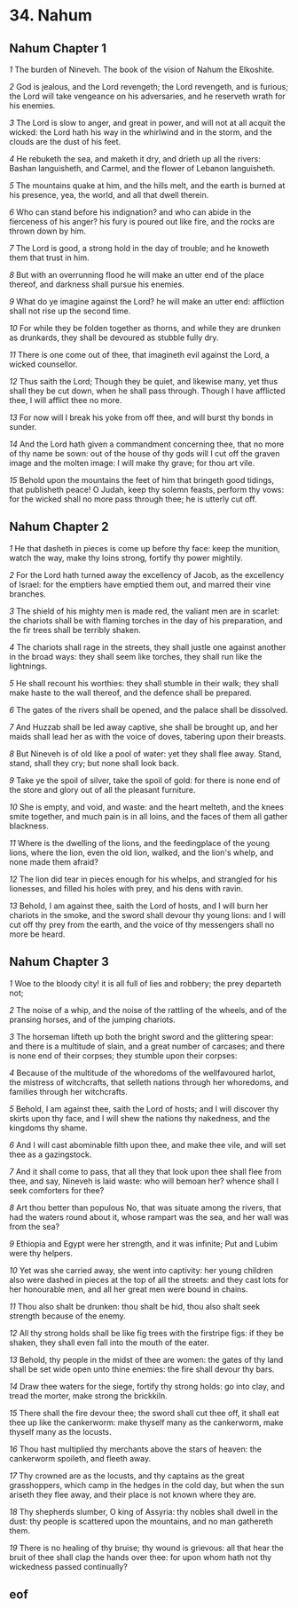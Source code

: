 
# 34. Nahum

## Nahum Chapter 1

*1* The burden of Nineveh. The book of the vision of Nahum the Elkoshite.

*2* God is jealous, and the Lord revengeth; the Lord revengeth, and is furious; the Lord will take vengeance on his adversaries, and he reserveth wrath for his enemies.

*3* The Lord is slow to anger, and great in power, and will not at all acquit the wicked: the Lord hath his way in the whirlwind and in the storm, and the clouds are the dust of his feet.

*4* He rebuketh the sea, and maketh it dry, and drieth up all the rivers: Bashan languisheth, and Carmel, and the flower of Lebanon languisheth.

*5* The mountains quake at him, and the hills melt, and the earth is burned at his presence, yea, the world, and all that dwell therein.

*6* Who can stand before his indignation? and who can abide in the fierceness of his anger? his fury is poured out like fire, and the rocks are thrown down by him.

*7* The Lord is good, a strong hold in the day of trouble; and he knoweth them that trust in him.

*8* But with an overrunning flood he will make an utter end of the place thereof, and darkness shall pursue his enemies.

*9* What do ye imagine against the Lord? he will make an utter end: affliction shall not rise up the second time.

*10* For while they be folden together as thorns, and while they are drunken as drunkards, they shall be devoured as stubble fully dry.

*11* There is one come out of thee, that imagineth evil against the Lord, a wicked counsellor.

*12* Thus saith the Lord; Though they be quiet, and likewise many, yet thus shall they be cut down, when he shall pass through. Though I have afflicted thee, I will afflict thee no more.

*13* For now will I break his yoke from off thee, and will burst thy bonds in sunder.

*14* And the Lord hath given a commandment concerning thee, that no more of thy name be sown: out of the house of thy gods will I cut off the graven image and the molten image: I will make thy grave; for thou art vile.

*15* Behold upon the mountains the feet of him that bringeth good tidings, that publisheth peace! O Judah, keep thy solemn feasts, perform thy vows: for the wicked shall no more pass through thee; he is utterly cut off.


## Nahum Chapter 2

*1* He that dasheth in pieces is come up before thy face: keep the munition, watch the way, make thy loins strong, fortify thy power mightily.

*2* For the Lord hath turned away the excellency of Jacob, as the excellency of Israel: for the emptiers have emptied them out, and marred their vine branches.

*3* The shield of his mighty men is made red, the valiant men are in scarlet: the chariots shall be with flaming torches in the day of his preparation, and the fir trees shall be terribly shaken.

*4* The chariots shall rage in the streets, they shall justle one against another in the broad ways: they shall seem like torches, they shall run like the lightnings.

*5* He shall recount his worthies: they shall stumble in their walk; they shall make haste to the wall thereof, and the defence shall be prepared.

*6* The gates of the rivers shall be opened, and the palace shall be dissolved.

*7* And Huzzab shall be led away captive, she shall be brought up, and her maids shall lead her as with the voice of doves, tabering upon their breasts.

*8* But Nineveh is of old like a pool of water: yet they shall flee away. Stand, stand, shall they cry; but none shall look back.

*9* Take ye the spoil of silver, take the spoil of gold: for there is none end of the store and glory out of all the pleasant furniture.

*10* She is empty, and void, and waste: and the heart melteth, and the knees smite together, and much pain is in all loins, and the faces of them all gather blackness.

*11* Where is the dwelling of the lions, and the feedingplace of the young lions, where the lion, even the old lion, walked, and the lion's whelp, and none made them afraid?

*12* The lion did tear in pieces enough for his whelps, and strangled for his lionesses, and filled his holes with prey, and his dens with ravin.

*13* Behold, I am against thee, saith the Lord of hosts, and I will burn her chariots in the smoke, and the sword shall devour thy young lions: and I will cut off thy prey from the earth, and the voice of thy messengers shall no more be heard.


## Nahum Chapter 3

*1* Woe to the bloody city! it is all full of lies and robbery; the prey departeth not;

*2* The noise of a whip, and the noise of the rattling of the wheels, and of the pransing horses, and of the jumping chariots.

*3* The horseman lifteth up both the bright sword and the glittering spear: and there is a multitude of slain, and a great number of carcases; and there is none end of their corpses; they stumble upon their corpses:

*4* Because of the multitude of the whoredoms of the wellfavoured harlot, the mistress of witchcrafts, that selleth nations through her whoredoms, and families through her witchcrafts.

*5* Behold, I am against thee, saith the Lord of hosts; and I will discover thy skirts upon thy face, and I will shew the nations thy nakedness, and the kingdoms thy shame.

*6* And I will cast abominable filth upon thee, and make thee vile, and will set thee as a gazingstock.

*7* And it shall come to pass, that all they that look upon thee shall flee from thee, and say, Nineveh is laid waste: who will bemoan her? whence shall I seek comforters for thee?

*8* Art thou better than populous No, that was situate among the rivers, that had the waters round about it, whose rampart was the sea, and her wall was from the sea?

*9* Ethiopia and Egypt were her strength, and it was infinite; Put and Lubim were thy helpers.

*10* Yet was she carried away, she went into captivity: her young children also were dashed in pieces at the top of all the streets: and they cast lots for her honourable men, and all her great men were bound in chains.

*11* Thou also shalt be drunken: thou shalt be hid, thou also shalt seek strength because of the enemy.

*12* All thy strong holds shall be like fig trees with the firstripe figs: if they be shaken, they shall even fall into the mouth of the eater.

*13* Behold, thy people in the midst of thee are women: the gates of thy land shall be set wide open unto thine enemies: the fire shall devour thy bars.

*14* Draw thee waters for the siege, fortify thy strong holds: go into clay, and tread the morter, make strong the brickkiln.

*15* There shall the fire devour thee; the sword shall cut thee off, it shall eat thee up like the cankerworm: make thyself many as the cankerworm, make thyself many as the locusts.

*16* Thou hast multiplied thy merchants above the stars of heaven: the cankerworm spoileth, and fleeth away.

*17* Thy crowned are as the locusts, and thy captains as the great grasshoppers, which camp in the hedges in the cold day, but when the sun ariseth they flee away, and their place is not known where they are.

*18* Thy shepherds slumber, O king of Assyria: thy nobles shall dwell in the dust: thy people is scattered upon the mountains, and no man gathereth them.

*19* There is no healing of thy bruise; thy wound is grievous: all that hear the bruit of thee shall clap the hands over thee: for upon whom hath not thy wickedness passed continually?


## eof

